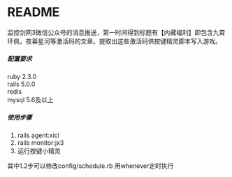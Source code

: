 # README
监控剑网3微信公众号的消息推送，第一时间得到标题有【内藏福利】即包含九霄环佩，夜幕星河等激活码的文章。提取出这些激活码供按键精灵脚本写入游戏。    
##### 配置要求
ruby 2.3.0  
rails 5.0.0  
redis  
mysql 5.6及以上 
##### 使用步骤
1. rails agent:xici
2. rails monitor:jx3
3. 运行按键小精灵   

其中1.2步可以修改config/schedule.rb 用whenever定时执行